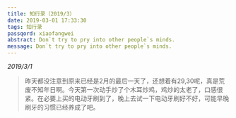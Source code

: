 ```yaml
---
title: 知行录（2019/3）
date: 2019-03-01 17:33:30
tags: 知行录
passqord: xiaofangwei
abstract: Don`t try to pry into other people`s minds.
message: Don`t try to pry into other people`s minds.
---
```


*2019/3/1*

> 昨天都没注意到原来已经是2月的最后一天了，还想着有29,30呢，真是荒废不知年日啊。今天第一次动手炒了个木耳炒鸡，鸡炒的太老了，口感很紧。在必要上买的电动牙刷到了，晚上去试一下电动牙刷好不好，可能早晚刷牙的习惯已经养成了吧。